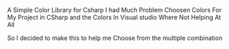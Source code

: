 A Simple Color Library for Csharp
I had Much Problem Choosen Colors For My Project in CSharp and the Colors In Visual studio Where Not Helping At All
 
 So I decided to make this to help me Choose from the multiple combination